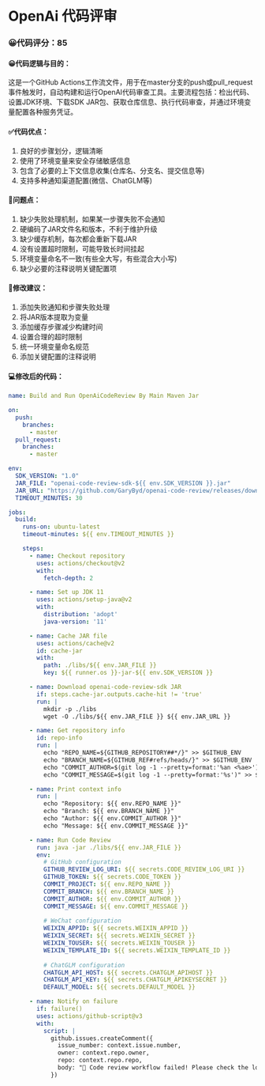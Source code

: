 # OpenAi 代码评审

### 😀代码评分：85

#### 😀代码逻辑与目的：
这是一个GitHub Actions工作流文件，用于在master分支的push或pull_request事件触发时，自动构建和运行OpenAI代码审查工具。主要流程包括：检出代码、设置JDK环境、下载SDK JAR包、获取仓库信息、执行代码审查，并通过环境变量配置各种服务凭证。

#### ✅代码优点：
1. 良好的步骤划分，逻辑清晰
2. 使用了环境变量来安全存储敏感信息
3. 包含了必要的上下文信息收集(仓库名、分支名、提交信息等)
4. 支持多种通知渠道配置(微信、ChatGLM等)

#### 🤔问题点：
1. 缺少失败处理机制，如果某一步骤失败不会通知
2. 硬编码了JAR文件名和版本，不利于维护升级
3. 缺少缓存机制，每次都会重新下载JAR
4. 没有设置超时限制，可能导致长时间挂起
5. 环境变量命名不一致(有些全大写，有些混合大小写)
6. 缺少必要的注释说明关键配置项

#### 🎯修改建议：
1. 添加失败通知和步骤失败处理
2. 将JAR版本提取为变量
3. 添加缓存步骤减少构建时间
4. 设置合理的超时限制
5. 统一环境变量命名规范
6. 添加关键配置的注释说明

#### 💻修改后的代码：
```yaml
name: Build and Run OpenAiCodeReview By Main Maven Jar

on:
  push:
    branches:
      - master
  pull_request:
    branches:
      - master

env:
  SDK_VERSION: "1.0"
  JAR_FILE: "openai-code-review-sdk-${{ env.SDK_VERSION }}.jar"
  JAR_URL: "https://github.com/GaryByd/openai-code-review/releases/download/v${{ env.SDK_VERSION }}/${{ env.JAR_FILE }}"
  TIMEOUT_MINUTES: 30

jobs:
  build:
    runs-on: ubuntu-latest
    timeout-minutes: ${{ env.TIMEOUT_MINUTES }}

    steps:
      - name: Checkout repository
        uses: actions/checkout@v2
        with:
          fetch-depth: 2

      - name: Set up JDK 11
        uses: actions/setup-java@v2
        with:
          distribution: 'adopt'
          java-version: '11'

      - name: Cache JAR file
        uses: actions/cache@v2
        id: cache-jar
        with:
          path: ./libs/${{ env.JAR_FILE }}
          key: ${{ runner.os }}-jar-${{ env.SDK_VERSION }}

      - name: Download openai-code-review-sdk JAR
        if: steps.cache-jar.outputs.cache-hit != 'true'
        run: |
          mkdir -p ./libs
          wget -O ./libs/${{ env.JAR_FILE }} ${{ env.JAR_URL }}

      - name: Get repository info
        id: repo-info
        run: |
          echo "REPO_NAME=${GITHUB_REPOSITORY##*/}" >> $GITHUB_ENV
          echo "BRANCH_NAME=${GITHUB_REF#refs/heads/}" >> $GITHUB_ENV
          echo "COMMIT_AUTHOR=$(git log -1 --pretty=format:'%an <%ae>')" >> $GITHUB_ENV
          echo "COMMIT_MESSAGE=$(git log -1 --pretty=format:'%s')" >> $GITHUB_ENV

      - name: Print context info
        run: |
          echo "Repository: ${{ env.REPO_NAME }}"
          echo "Branch: ${{ env.BRANCH_NAME }}"
          echo "Author: ${{ env.COMMIT_AUTHOR }}"
          echo "Message: ${{ env.COMMIT_MESSAGE }}"      

      - name: Run Code Review
        run: java -jar ./libs/${{ env.JAR_FILE }}
        env:
          # GitHub configuration
          GITHUB_REVIEW_LOG_URI: ${{ secrets.CODE_REVIEW_LOG_URI }}
          GITHUB_TOKEN: ${{ secrets.CODE_TOKEN }}
          COMMIT_PROJECT: ${{ env.REPO_NAME }}
          COMMIT_BRANCH: ${{ env.BRANCH_NAME }}
          COMMIT_AUTHOR: ${{ env.COMMIT_AUTHOR }}
          COMMIT_MESSAGE: ${{ env.COMMIT_MESSAGE }}
          
          # WeChat configuration
          WEIXIN_APPID: ${{ secrets.WEIXIN_APPID }}
          WEIXIN_SECRET: ${{ secrets.WEIXIN_SECRET }}
          WEIXIN_TOUSER: ${{ secrets.WEIXIN_TOUSER }}
          WEIXIN_TEMPLATE_ID: ${{ secrets.WEIXIN_TEMPLATE_ID }}
          
          # ChatGLM configuration
          CHATGLM_API_HOST: ${{ secrets.CHATGLM_APIHOST }}
          CHATGLM_API_KEY: ${{ secrets.CHATGLM_APIKEYSECRET }}
          DEFAULT_MODEL: ${{ secrets.DEFAULT_MODEL }}

      - name: Notify on failure
        if: failure()
        uses: actions/github-script@v3
        with:
          script: |
            github.issues.createComment({
              issue_number: context.issue.number,
              owner: context.repo.owner,
              repo: context.repo.repo,
              body: "🚨 Code review workflow failed! Please check the logs."
            })
```